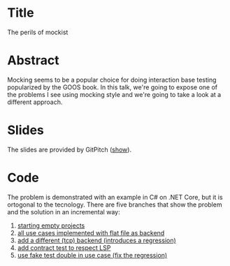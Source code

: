# Title
The perils of mockist

# Abstract
Mocking seems to be a popular choice for doing interaction base testing popularized by the GOOS book. In this talk, we're going to expose one of the problems I see using mocking style and we're going to take a look at a different approach.

# Slides
The slides are provided by GitPitch ([show](https://gitpitch.com/matteobaglini/perils-of-mockist/presentation)).

# Code
The problem is demonstrated with an example in C# on .NET Core, but it is ortogonal to the tecnology.
There are five branches that show the problem and the solution in an incremental way:
1. [starting empty projects](https://github.com/matteobaglini/perils-of-mockist/tree/starting-code)
2. [all use cases implemented with flat file as backend](https://github.com/matteobaglini/perils-of-mockist/tree/mockist-solution)
3. [add a different (tcp) backend (introduces a regression)](https://github.com/matteobaglini/perils-of-mockist/tree/add-tcp-repository)
4. [add contract test to respect LSP](https://github.com/matteobaglini/perils-of-mockist/tree/add-contract-tests)
5. [use fake test double in use case (fix the regression)](https://github.com/matteobaglini/perils-of-mockist/tree/add-fake-test-double)
